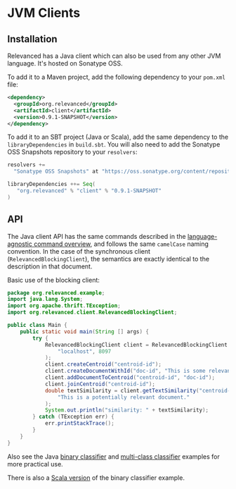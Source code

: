 # JVM Clients

## Installation

Relevanced has a Java client which can also be used from any other JVM language.  It's hosted on Sonatype OSS.

To add it to a Maven project, add the following dependency to your `pom.xml` file:
```xml
<dependency>
  <groupId>org.relevanced</groupId>
  <artifactId>client</artifactId>
  <version>0.9.1-SNAPSHOT</version>
</dependency>
```

To add it to an SBT project (Java or Scala), add the same dependency to the `libraryDependencies` in `build.sbt`.  You will also need to add the Sonatype OSS Snapshots repository to your `resolvers`:

```scala
resolvers +=
  "Sonatype OSS Snapshots" at "https://oss.sonatype.org/content/repositories/snapshots"

libraryDependencies ++= Seq(
   "org.relevanced" % "client" % "0.9.1-SNAPSHOT"
)

```
## API

The Java client API has the same commands described in the [language-agnostic command overview](../commands.md), and follows the same `camelCase` naming convention.  In the case of the synchronous client (`RelevancedBlockingClient`), the semantics are exactly identical to the description in that document.

Basic use of the blocking client:

```java
package org.relevanced.example;
import java.lang.System;
import org.apache.thrift.TException;
import org.relevanced.client.RelevancedBlockingClient;

public class Main {
    public static void main(String [] args) {
        try {
            RelevancedBlockingClient client = RelevancedBlockingClient.connect(
                "localhost", 8097
            );
            client.createCentroid("centroid-id");
            client.createDocumentWithId("doc-id", "This is some relevant text");
            client.addDocumentToCentroid("centroid-id", "doc-id");
            client.joinCentroid("centroid-id");
            double textSimilarity = client.getTextSimilarity("centroid-id",
                "This is a potentially relevant document."
            );
            System.out.println("similarity: " + textSimilarity);
        } catch (TException err) {
            err.printStackTrace();
        }
    }
}
```


Also see the Java [binary classifier](../examples/java-binary-classifier.md) and [multi-class classifier](../examples/java-multiclass-classifier.md) examples for more practical use.

There is also a [Scala version](../examples/scala-binary-classifier.md) of the binary classifier example.
